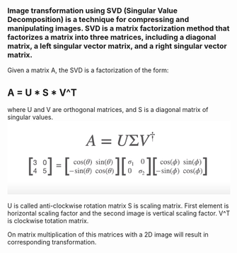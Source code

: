 ### Image transformation using SVD (Singular Value Decomposition) is a technique for compressing and manipulating images. SVD is a matrix factorization method that factorizes a matrix into three matrices, including a diagonal matrix, a left singular vector matrix, and a right singular vector matrix. 

Given a matrix A, the SVD is a factorization of the form:

## A = U * S * V^T

where U and V are orthogonal matrices, and S is a diagonal matrix of singular values.
![SVD image](SVD.png)

U is called anti-clockwise rotation matrix
S is scaling matrix. First element is horizontal scaling factor and the second image is vertical scaling factor.
V^T is clockwise totation matrix.

On matrix multiplication of this matrices with a 2D image will result in corresponding transformation.